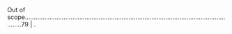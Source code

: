 Out of scope..........................................................................................................................79                                                                                                                                                                                           | . 